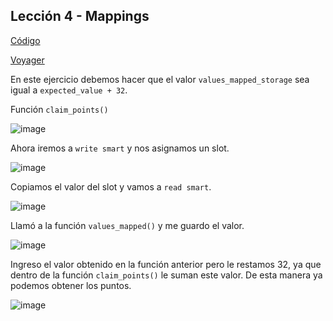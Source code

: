 ## Lección 4 - Mappings 

[Código](https://github.com/starknet-edu/starknet-cairo-101/blob/main/contracts/ex04.cairo)

[Voyager](https://goerli.voyager.online/contract/0x2cca27cae57e70721d0869327cee5cb58098af4c74c7d046ce69485cd061df1)

En este ejercicio debemos hacer que el valor `values_mapped_storage` sea igual a `expected_value + 32`.

Función `claim_points()`

![image](ejercicio4-0.png "ejercicio4-0")

Ahora iremos a `write smart` y nos asignamos un slot.

![image](ejercicio4-1.png "ejercicio4-1")

Copiamos el valor del slot y vamos a `read smart`.

![image](ejercicio4-2.png "ejercicio4-2")

Llamó a la función `values_mapped()` y me guardo el valor.

![image](ejercicio4-3.png "ejercicio4-3")

Ingreso el valor obtenido en la función anterior pero le restamos 32, ya que dentro de la función `claim_points()` le suman este valor. De esta manera ya podemos obtener los puntos.

![image](ejercicio4-4.png "ejercicio4-4")